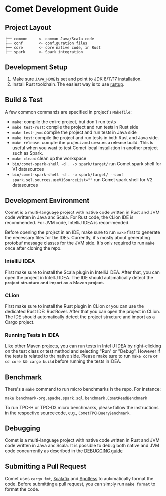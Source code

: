 <!--
Licensed to the Apache Software Foundation (ASF) under one
or more contributor license agreements.  See the NOTICE file
distributed with this work for additional information
regarding copyright ownership.  The ASF licenses this file
to you under the Apache License, Version 2.0 (the
"License"); you may not use this file except in compliance
with the License.  You may obtain a copy of the License at

  http://www.apache.org/licenses/LICENSE-2.0

Unless required by applicable law or agreed to in writing,
software distributed under the License is distributed on an
"AS IS" BASIS, WITHOUT WARRANTIES OR CONDITIONS OF ANY
KIND, either express or implied.  See the License for the
specific language governing permissions and limitations
under the License.
-->

# Comet Development Guide

## Project Layout

```
├── common     <- common Java/Scala code
├── conf       <- configuration files
├── core       <- core native code, in Rust
├── spark      <- Spark integration
```

## Development Setup

1. Make sure `JAVA_HOME` is set and point to JDK 8/11/17 installation.
2. Install Rust toolchain. The easiest way is to use
   [rustup](https://rustup.rs).

## Build & Test

A few common commands are specified in project's `Makefile`:

- `make`: compile the entire project, but don't run tests
- `make test-rust`: compile the project and run tests in Rust side
- `make test-jvm`: compile the project and run tests in Java side
- `make test`: compile the project and run tests in both Rust and Java
  side.
- `make release`: compile the project and creates a release build. This
  is useful when you want to test Comet local installation in another project
  such as Spark.
- `make clean`: clean up the workspace
- `bin/comet-spark-shell -d . -o spark/target/` run Comet spark shell for V1 datasources
- `bin/comet-spark-shell -d . -o spark/target/ --conf spark.sql.sources.useV1SourceList=""` run Comet spark shell for V2 datasources

## Development Environment

Comet is a multi-language project with native code written in Rust and JVM code written in Java and Scala.
For Rust code, the CLion IDE is recommended. For JVM code, IntelliJ IDEA is recommended.

Before opening the project in an IDE, make sure to run `make` first to generate the necessary files for the IDEs. Currently, it's mostly about
generating protobuf message classes for the JVM side. It's only required to run `make` once after cloning the repo.

### IntelliJ IDEA

First make sure to install the Scala plugin in IntelliJ IDEA.
After that, you can open the project in IntelliJ IDEA. The IDE should automatically detect the project structure and import as a Maven project.

### CLion

First make sure to install the Rust plugin in CLion or you can use the dedicated Rust IDE: RustRover.
After that you can open the project in CLion. The IDE should automatically detect the project structure and import as a Cargo project.

### Running Tests in IDEA

Like other Maven projects, you can run tests in IntelliJ IDEA by right-clicking on the test class or test method and selecting "Run" or "Debug".
However if the tests is related to the native side. Please make sure to run `make core` or `cd core && cargo build` before running the tests in IDEA.

## Benchmark

There's a `make` command to run micro benchmarks in the repo. For
instance:

```
make benchmark-org.apache.spark.sql.benchmark.CometReadBenchmark
```

To run TPC-H or TPC-DS micro benchmarks, please follow the instructions
in the respective source code, e.g., `CometTPCHQueryBenchmark`.

## Debugging

Comet is a multi-language project with native code written in Rust and JVM code written in Java and Scala.
It is possible to debug both native and JVM code concurrently as described in the [DEBUGGING guide](debugging)

## Submitting a Pull Request

Comet uses `cargo fmt`, [Scalafix](https://github.com/scalacenter/scalafix) and [Spotless](https://github.com/diffplug/spotless/tree/main/plugin-maven) to
automatically format the code. Before submitting a pull request, you can simply run `make format` to format the code.

